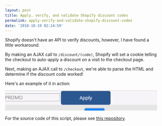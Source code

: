 ```yaml
---
layout: post
title: Apply, verify, and validate Shopify discount codes
permalink: apply-verify-and-validate-shopify-discount-codes
date: '2018-10-19 02:14:59'
---
```


Shopify doesn't have an API to verify discounts, however, I have found a little workaround.

By making an AJAX call to `/discount/(code)`, Shopify will set a cookie telling the checkout to auto-apply a discount on a visit to the checkout page.

Next, making an AJAX call to `/checkout`, we're able to parse the HTML and determine if the discount code worked!

Here's an example of it in action:

![promo-verify](/assets/images/2018/10/promo-verify.gif)

For the source code of this script, please see [this repository](https://github.com/gnikyt/Shopify-Frontend-Helper).
